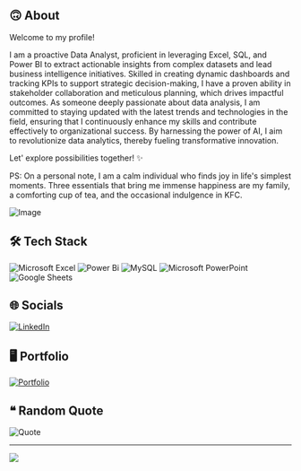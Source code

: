 ## 🙃 About

Welcome to my profile!

I am a proactive Data Analyst, proficient in leveraging Excel, SQL, and Power BI to extract actionable insights from complex datasets and lead business intelligence initiatives. Skilled in creating dynamic dashboards and tracking KPIs to support strategic decision-making, I have a proven ability in stakeholder collaboration and meticulous planning, which drives impactful outcomes. As someone deeply passionate about data analysis, I am committed to staying updated with the latest trends and technologies in the field, ensuring that I continuously enhance my skills and contribute effectively to organizational success. By harnessing the power of AI, I aim to revolutionize data analytics, thereby fueling transformative innovation.

Let' explore possibilities together! ✨

PS: On a personal note, I am a calm individual who finds joy in life's simplest moments. Three essentials that bring me immense happiness are my family, a comforting cup of tea, and the occasional indulgence in KFC.

<picture>
 <img alt="Image" src="https://private-user-images.githubusercontent.com/166000656/338516084-6ff03354-8f99-4522-a096-a7baab20eaf6.png?jwt=eyJhbGciOiJIUzI1NiIsInR5cCI6IkpXVCJ9.eyJpc3MiOiJnaXRodWIuY29tIiwiYXVkIjoicmF3LmdpdGh1YnVzZXJjb250ZW50LmNvbSIsImtleSI6ImtleTUiLCJleHAiOjE3MTgwOTcxMjAsIm5iZiI6MTcxODA5NjgyMCwicGF0aCI6Ii8xNjYwMDA2NTYvMzM4NTE2MDg0LTZmZjAzMzU0LThmOTktNDUyMi1hMDk2LWE3YmFhYjIwZWFmNi5wbmc_WC1BbXotQWxnb3JpdGhtPUFXUzQtSE1BQy1TSEEyNTYmWC1BbXotQ3JlZGVudGlhbD1BS0lBVkNPRFlMU0E1M1BRSzRaQSUyRjIwMjQwNjExJTJGdXMtZWFzdC0xJTJGczMlMkZhd3M0X3JlcXVlc3QmWC1BbXotRGF0ZT0yMDI0MDYxMVQwOTA3MDBaJlgtQW16LUV4cGlyZXM9MzAwJlgtQW16LVNpZ25hdHVyZT1jODQzZjc2ZTk3NTZlMGNmMGUxNjkyMmJjMTEzZWRmZTM2NGEzMmYzNzNmZjNlN2JmMzJiNzllMzhlNGNiMzYwJlgtQW16LVNpZ25lZEhlYWRlcnM9aG9zdCZhY3Rvcl9pZD0wJmtleV9pZD0wJnJlcG9faWQ9MCJ9.mssPBfRo0l1GsH7eS-6fn994JXbcON8Mmr3irMozGD0">
</picture>

## 🛠️ Tech Stack

![Microsoft Excel](https://img.shields.io/badge/Microsoft_Excel-217346?style=for-the-badge&logo=microsoft-excel&logoColor=white) ![Power Bi](https://img.shields.io/badge/power_bi-F2C811?style=for-the-badge&logo=powerbi&logoColor=black) ![MySQL](https://img.shields.io/badge/mysql-4479A1.svg?style=for-the-badge&logo=mysql&logoColor=white) ![Microsoft PowerPoint](https://img.shields.io/badge/Microsoft_PowerPoint-B7472A?style=for-the-badge&logo=microsoft-powerpoint&logoColor=white) ![Google Sheets](https://img.shields.io/badge/Google%20Sheets-34A853?style=for-the-badge&logo=google-sheets&logoColor=white)

## 🌐 Socials

[![LinkedIn](https://img.shields.io/badge/LinkedIn-%230077B5.svg?logo=linkedin&logoColor=white)](https://www.linkedin.com/in/sowmya-ramineni-545991278/) 

## 🖥️ Portfolio

[![Portfolio](https://img.shields.io/badge/Portfolio-%23000000.svg?style=for-the-badge&logo=firefox&logoColor=#FF7139)](https://sowmyaramineni.netlify.app/)

## ❝ Random Quote

![Quote](https://github-readme-quotes-bay.vercel.app/quote?animation=grow_out_in&theme=gruvbox&font=Architect&quoteCategory=life)

---

[![](https://visitcount.itsvg.in/api?id=sowrami2&label=Profile%20Views&color=8&icon=6&pretty=false)](https://visitcount.itsvg.in)
